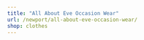 ```yaml
---
title: "All About Eve Occasion Wear"
url: /newport/all-about-eve-occasion-wear/
shop: clothes
---
```

